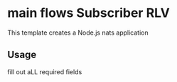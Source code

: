 # main flows Subscriber RLV

This template creates a Node.js nats application

## Usage

fill out aLL required fields

